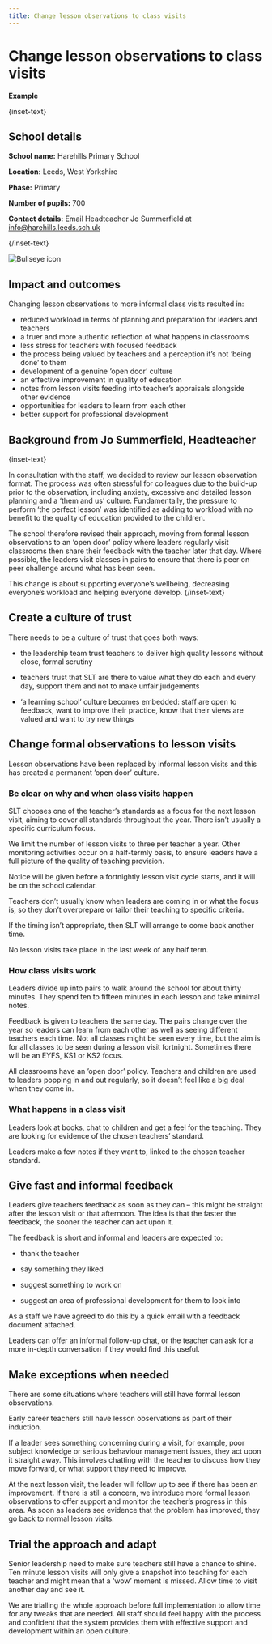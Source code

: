 ```yaml
---
title: Change lesson observations to class visits
---
```


# Change lesson observations to class visits

<strong class="govuk-tag">Example</strong>

{inset-text}

## School details

**School name:** Harehills Primary School

**Location:** Leeds, West Yorkshire

**Phase:** Primary

**Number of pupils:** 700

**Contact details:** Email Headteacher Jo Summerfield at <info@harehills.leeds.sch.uk>

{/inset-text}

<div class="info-box">
  <div class="info-box__corner">
    <img src="/assets/images/bullseye.svg" alt="Bullseye icon">
  </div>
  <h2 class="govuk-heading-m">
    Impact and outcomes
  </h2>
  <p>
    Changing lesson observations to more informal class visits resulted in:
  </p>
  <ul>
    <li>
      reduced workload in terms of planning and preparation for leaders and
      teachers
    </li>
    <li>
      a truer and more authentic reflection of what happens in classrooms
    </li>
    <li>
      less stress for teachers with focused feedback
    </li>
    <li>
      the process being valued by teachers and a perception it’s not
      ‘being done’ to them
    </li>
    <li>
      development of a genuine ‘open door’ culture
    </li>
    <li>
      an effective improvement in quality of education
    </li>
    <li>
      notes from lesson visits feeding into teacher’s appraisals alongside other
      evidence
    </li>
    <li>
      opportunities for leaders to learn from each other  
    </li>
    <li>
      better support for professional development
    </li>
  </ul>
</div>

## Background from Jo Summerfield, Headteacher

{inset-text}

In consultation with the staff, we decided to review our lesson observation format. The process was often stressful for colleagues due to the build-up prior to the observation, including anxiety, excessive and detailed lesson planning and a ‘them and us’ culture. Fundamentally, the pressure to perform ‘the perfect lesson’ was identified as adding to workload with no benefit to the quality of education provided to the children.

The school therefore revised their approach, moving from formal lesson observations to an ‘open door’ policy where leaders regularly visit classrooms then share their feedback with the teacher later that day. Where possible, the leaders visit classes in pairs to ensure that there is peer on peer challenge around what has been seen.

This change is about supporting everyone’s wellbeing, decreasing everyone’s workload and helping everyone develop.
{/inset-text}

## Create a culture of trust

There needs to be a culture of trust that goes both ways:

- the leadership team trust teachers to deliver high quality lessons without close, formal scrutiny

- teachers trust that SLT are there to value what they do each and every day, support them and not to make unfair judgements

- ‘a learning school’ culture becomes embedded: staff are open to feedback, want to improve their practice, know that their views are valued and want to try new things

## Change formal observations to lesson visits

Lesson observations have been replaced by informal lesson visits and this has created a permanent ’open door’ culture.

### Be clear on why and when class visits happen

SLT chooses one of the teacher’s standards as a focus for the next lesson visit, aiming to cover all standards throughout the year. There isn’t usually a specific curriculum focus.

We limit the number of lesson visits to three per teacher a year. Other monitoring activities occur on a half-termly basis, to ensure leaders have a full picture of the quality of teaching provision.

Notice will be given before a fortnightly lesson visit cycle starts, and it will be on the school calendar.

Teachers don’t usually know when leaders are coming in or what the focus is, so they don’t overprepare or tailor their teaching to specific criteria.

If the timing isn’t appropriate, then SLT will arrange to come back another time.

No lesson visits take place in the last week of any half term.

### How class visits work

Leaders divide up into pairs to walk around the school for about thirty minutes. They spend ten to fifteen minutes in each lesson and take minimal notes.

Feedback is given to teachers the same day. The pairs change over the year so leaders can learn from each other as well as seeing different teachers each time. Not all classes might be seen every time, but the aim is for all classes to be seen during a lesson visit fortnight. Sometimes there will be an EYFS, KS1 or KS2 focus.

All classrooms have an ’open door’ policy. Teachers and children are used to leaders popping in and out regularly, so it doesn’t feel like a big deal when they come in.

### What happens in a class visit

Leaders look at books, chat to children and get a feel for the teaching. They are looking for evidence of the chosen teachers’ standard.

Leaders make a few notes if they want to, linked to the chosen teacher standard.

## Give fast and informal feedback

Leaders give teachers feedback as soon as they can – this might be straight after the lesson visit or that afternoon. The idea is that the faster the feedback, the sooner the teacher can act upon it.

The feedback is short and informal and leaders are expected to:

- thank the teacher

- say something they liked

- suggest something to work on

- suggest an area of professional development for them to look into

As a staff we have agreed to do this by a quick email with a feedback document attached.

Leaders can offer an informal follow-up chat, or the teacher can ask for a more in-depth conversation if they would find this useful.

## Make exceptions when needed

There are some situations where teachers will still have formal lesson observations.

Early career teachers still have lesson observations as part of their induction.

If a leader sees something concerning during a visit, for example, poor subject knowledge or serious behaviour management issues, they act upon it straight away. This involves chatting with the teacher to discuss how they move forward, or what support they need to improve.

At the next lesson visit, the leader will follow up to see if there has been an improvement. If there is still a concern, we introduce more formal lesson observations to offer support and monitor the teacher’s progress in this area. As soon as leaders see evidence that the problem has improved, they go back to normal lesson visits.

## Trial the approach and adapt

Senior leadership need to make sure teachers still have a chance to shine. Ten minute lesson visits will only give a snapshot into teaching for each teacher and might mean that a ‘wow’ moment is missed. Allow time to visit another day and see it.

We are trialling the whole approach before full implementation to allow time for any tweaks that are needed. All staff should feel happy with the process and confident that the system provides them with effective support and development within an open culture.
